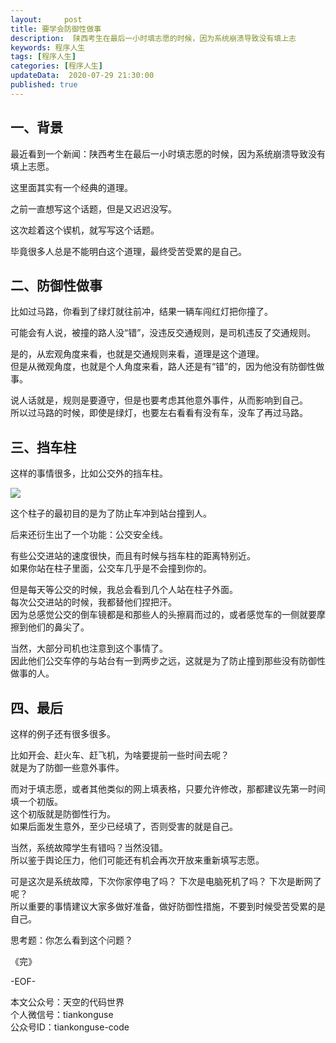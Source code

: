 ```yaml
---   
layout:     post  
title: 要学会防御性做事  
description:  陕西考生在最后一小时填志愿的时候，因为系统崩溃导致没有填上志   
keywords: 程序人生  
tags: [程序人生]    
categories: [程序人生]  
updateData:  2020-07-29 21:30:00  
published: true  
---  
```




## 一、背景   


最近看到一个新闻：陕西考生在最后一小时填志愿的时候，因为系统崩溃导致没有填上志愿。  


这里面其实有一个经典的道理。  


之前一直想写这个话题，但是又迟迟没写。  


这次趁着这个锲机，就写写这个话题。  


毕竟很多人总是不能明白这个道理，最终受苦受累的是自己。  


## 二、防御性做事  


比如过马路，你看到了绿灯就往前冲，结果一辆车闯红灯把你撞了。  


可能会有人说，被撞的路人没“错”，没违反交通规则，是司机违反了交通规则。  


是的，从宏观角度来看，也就是交通规则来看，道理是这个道理。  
但是从微观角度，也就是个人角度来看，路人还是有“错”的，因为他没有防御性做事。  


说人话就是，规则是要遵守，但是也要考虑其他意外事件，从而影响到自己。  
所以过马路的时候，即使是绿灯，也要左右看看有没有车，没车了再过马路。  


## 三、挡车柱  


这样的事情很多，比如公交外的挡车柱。


![](https://res2020.tiankonguse.com/images/2020/07/29/001.png)  


这个柱子的最初目的是为了防止车冲到站台撞到人。  


后来还衍生出了一个功能：公交安全线。  


有些公交进站的速度很快，而且有时候与挡车柱的距离特别近。  
如果你站在柱子里面，公交车几乎是不会撞到你的。  


但是每天等公交的时候，我总会看到几个人站在柱子外面。  
每次公交进站的时候，我都替他们捏把汗。  
因为总感觉公交的倒车镜都是和那些人的头擦肩而过的，或者感觉车的一侧就要摩擦到他们的鼻尖了。  


当然，大部分司机也注意到这个事情了。  
因此他们公交车停的与站台有一到两步之远，这就是为了防止撞到那些没有防御性做事的人。  


## 四、最后  


这样的例子还有很多很多。  


比如开会、赶火车、赶飞机，为啥要提前一些时间去呢？  
就是为了防御一些意外事件。  


而对于填志愿，或者其他类似的网上填表格，只要允许修改，那都建议先第一时间填一个初版。  
这个初版就是防御性行为。  
如果后面发生意外，至少已经填了，否则受害的就是自己。  


当然，系统故障学生有错吗？当然没错。  
所以鉴于舆论压力，他们可能还有机会再次开放来重新填写志愿。  


可是这次是系统故障，下次你家停电了吗？ 下次是电脑死机了吗？ 下次是断网了呢？  
所以重要的事情建议大家多做好准备，做好防御性措施，不要到时候受苦受累的是自己。  


思考题：你怎么看到这个问题？  


《完》  


-EOF-  



本文公众号：天空的代码世界  
个人微信号：tiankonguse  
公众号ID：tiankonguse-code  
  

